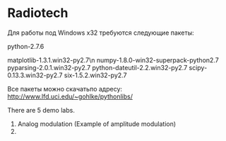 Radiotech
=========

Для работы под Windows x32 требуются следующие пакеты:

python-2.7.6

matplotlib-1.3.1.win32-py2.7\n
numpy-1.8.0-win32-superpack-python2.7
pyparsing-2.0.1.win32-py2.7
python-dateutil-2.2.win32-py2.7
scipy-0.13.3.win32-py2.7
six-1.5.2.win32-py2.7

Все пакеты можно скачатьпо адресу: http://www.lfd.uci.edu/~gohlke/pythonlibs/

There are 5 demo labs.

1. Analog modulation (Example of amplitude modulation)
2. 
